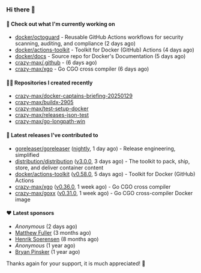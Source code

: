 ### Hi there 👋

#### 👷 Check out what I'm currently working on

- [docker/octoguard](https://github.com/docker/octoguard) - Reusable GitHub Actions workflows for security scanning, auditing, and compliance (2 days ago)
- [docker/actions-toolkit](https://github.com/docker/actions-toolkit) - Toolkit for Docker (GitHub) Actions (4 days ago)
- [docker/docs](https://github.com/docker/docs) - Source repo for Docker&#39;s Documentation (5 days ago)
- [crazy-max/.github](https://github.com/crazy-max/.github) -  (6 days ago)
- [crazy-max/xgo](https://github.com/crazy-max/xgo) - Go CGO cross compiler (6 days ago)

#### 👨‍💻 Repositories I created recently

- [crazy-max/docker-captains-briefing-20250129](https://github.com/crazy-max/docker-captains-briefing-20250129)
- [crazy-max/buildx-2905](https://github.com/crazy-max/buildx-2905)
- [crazy-max/test-setup-docker](https://github.com/crazy-max/test-setup-docker)
- [crazy-max/releases-json-test](https://github.com/crazy-max/releases-json-test)
- [crazy-max/go-longpath-win](https://github.com/crazy-max/go-longpath-win)

#### 🚀 Latest releases I've contributed to

- [goreleaser/goreleaser](https://github.com/goreleaser/goreleaser) ([nightly](https://github.com/goreleaser/goreleaser/releases/tag/nightly), 1 day ago) - Release engineering, simplified
- [distribution/distribution](https://github.com/distribution/distribution) ([v3.0.0](https://github.com/distribution/distribution/releases/tag/v3.0.0), 3 days ago) - The toolkit to pack, ship, store, and deliver container content
- [docker/actions-toolkit](https://github.com/docker/actions-toolkit) ([v0.58.0](https://github.com/docker/actions-toolkit/releases/tag/v0.58.0), 5 days ago) - Toolkit for Docker (GitHub) Actions
- [crazy-max/xgo](https://github.com/crazy-max/xgo) ([v0.36.0](https://github.com/crazy-max/xgo/releases/tag/v0.36.0), 1 week ago) - Go CGO cross compiler
- [crazy-max/goxx](https://github.com/crazy-max/goxx) ([v0.31.0](https://github.com/crazy-max/goxx/releases/tag/v0.31.0), 1 week ago) - Go CGO cross-compiler Docker image

#### ❤️ Latest sponsors
- _Anonymous_ (2 days ago)
- [Matthew Fuller](https://github.com/mathematics333) (3 months ago)
- [Henrik Soerensen](https://github.com/hsoerensen) (8 months ago)
- _Anonymous_ (1 year ago)
- [Bryan Pinsker](https://github.com/BryanPinsker) (1 year ago)

Thanks again for your support, it is much appreciated! 🙏

